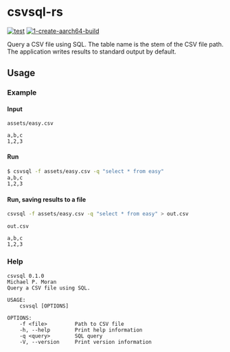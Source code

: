 # csvsql-rs

[![test](https://github.com/mpmoran/csvsql-rs/actions/workflows/rust.yml/badge.svg)](https://github.com/mpmoran/csvsql-rs/actions/workflows/rust.yml)
[![1-create-aarch64-build](https://github.com/mpmoran/csvsql-rs/actions/workflows/rust.yml/badge.svg?branch=1-create-aarch64-build)](https://github.com/mpmoran/csvsql-rs/actions/workflows/rust.yml)

Query a CSV file using SQL. The table name is the stem of the CSV file path. The application writes results to standard output by default.

## Usage

### Example

#### Input

`assets/easy.csv`

```CSV
a,b,c
1,2,3

```

#### Run

```sh
$ csvsql -f assets/easy.csv -q "select * from easy"
a,b,c
1,2,3

```

#### Run, saving results to a file

```sh
csvsql -f assets/easy.csv -q "select * from easy" > out.csv
```

`out.csv`

```CSV
a,b,c
1,2,3

```

### Help

```console
csvsql 0.1.0
Michael P. Moran
Query a CSV file using SQL.

USAGE:
    csvsql [OPTIONS]

OPTIONS:
    -f <file>         Path to CSV file
    -h, --help        Print help information
    -q <query>        SQL query
    -V, --version     Print version information
```
